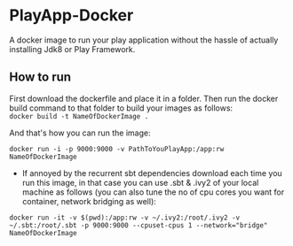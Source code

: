 # PlayApp-Docker
A docker image to run your play application without the hassle of actually installing Jdk8 or Play Framework. 

## How to run

First download the dockerfile and place it in a folder. Then run the docker build command to that folder to build your images as follows: <br />
 `docker build -t NameOfDockerImage .`
 
 And that's how you can run the image:

 `docker run -i -p 9000:9000 -v PathToYouPlayApp:/app:rw NameOfDockerImage`
 
  - If annoyed by the recurrent sbt dependencies download each time you run this image, in that case you can use .sbt & .ivy2 of your local machine as follows (you can also tune the no of cpu cores you want for container, network bridging as well):
  
  `docker run -it -v $(pwd):/app:rw -v ~/.ivy2:/root/.ivy2 -v ~/.sbt:/root/.sbt -p 9000:9000 --cpuset-cpus 1 --network="bridge" NameOfDockerImage` 
